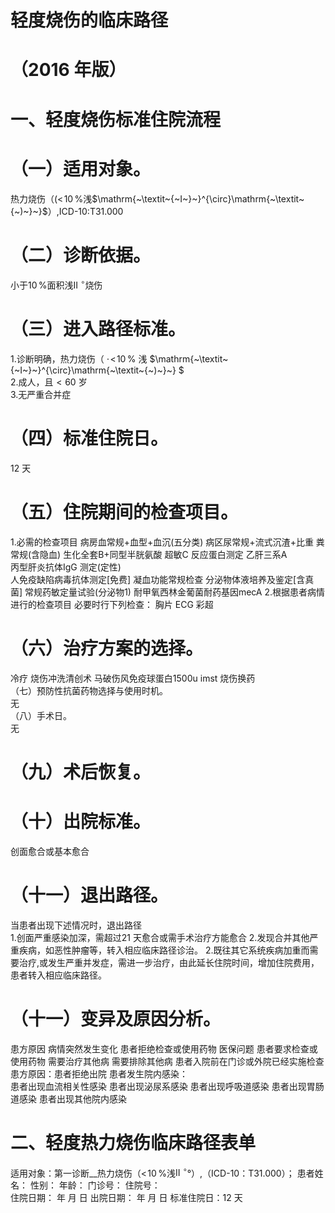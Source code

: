 # 轻度烧伤的临床路径  
# （2016 年版）  
# 一、轻度烧伤标准住院流程  
# （一）适用对象。  
热力烧伤（$(<\!10\,\%$浅$\mathrm{~\textit~{~I~}~}^{\circ}\mathrm{~\textit~{~)~}~}$）,ICD-10:T31.000  
# （二）诊断依据。  
小于$10\,\%$面积浅$\mathrm{II}\ ^{\circ}$烧伤  
# （三）进入路径标准。  
1.诊断明确，热力烧伤（ $\cdot\!<\!10\,\%$ 浅 $\mathrm{~\textit~{~I~}~}^{\circ}\mathrm{~\textit~{~)~}~}
$  
2.成人，且${<}60$ 岁  
3.无严重合并症  
# （四）标准住院日。  
12 天  
# （五）住院期间的检查项目。  
1.必需的检查项目 病房血常规$+$血型$+$血沉(五分类) 病区尿常规$+$流式沉渣$+$比重 粪常规(含隐血)  生化全套$\mathrm{B}+$同型半胱氨酸 超敏C 反应蛋白测定 乙肝三系A  
丙型肝炎抗体IgG 测定(定性)  
人免疫缺陷病毒抗体测定[免费] 凝血功能常规检查 分泌物体液培养及鉴定[含真菌] 常规药敏定量试验(分泌物1)  耐甲氧西林金葡菌耐药基因mecA  2.根据患者病情进行的检查项目 必要时行下列检查： 胸片 ECG  彩超  
# （六）治疗方案的选择。  
冷疗  烧伤冲洗清创术 马破伤风免疫球蛋白1500u  imst 烧伤换药  
（七）预防性抗菌药物选择与使用时机。  
无  
（八）手术日。  
无  
# （九）术后恢复。  
# （十）出院标准。  
创面愈合或基本愈合  
# （十一）退出路径。  
当患者出现下述情况时，退出路径  
1.创面严重感染加深，需超过21 天愈合或需手术治疗方能愈合 2.发现合并其他严重疾病，如恶性肿瘤等，转入相应临床路径诊治。 2.既往其它系统疾病加重而需要治疗,或发生严重并发症，需进一步治疗，由此延长住院时间，增加住院费用，患者转入相应临床路径。  
# （十一）变异及原因分析。  
患方原因 病情突然发生变化 患者拒绝检查或使用药物 医保问题 患者要求检查或使用药物 需要治疗其他病 需要排除其他病 患者入院前在门诊或外院已经实施检查 患方原因：患者拒绝出院 患者发生院内感染：  
患者出现血流相关性感染  患者出现泌尿系感染  患者出现呼吸道感染  患者出现胃肠道感染  患者出现其他院内感染  
# 二、轻度热力烧伤临床路径表单  
适用对象：第一诊断__热力烧伤（$<\!10\,\%$浅$\mathrm{II}\ ^{\circ}$°）,（ICD-10：T31.000）； 患者姓名：            性别：      年龄：      门诊号：       住院号：  
住院日期：     年  月  日   出院日期：     年  月   日   标准住院日：12 天  
